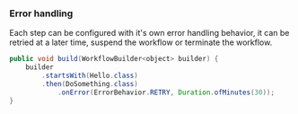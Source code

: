### Error handling

Each step can be configured with it's own error handling behavior, it can be retried at a later time, suspend the workflow or terminate the workflow.

```java
public void build(WorkflowBuilder<object> builder) {    
    builder
        .startsWith(Hello.class)
        .then(DoSomething.class)
            .onError(ErrorBehavior.RETRY, Duration.ofMinutes(30));
}
```
